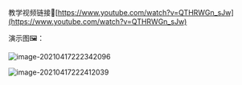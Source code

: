 教学视频链接🔗[https://www.youtube.com/watch?v=QTHRWGn_sJw](https://www.youtube.com/watch?v=QTHRWGn_sJw)

演示图🖼：

![image-20210417222342096](https://gitee.com/shianiiiu/picgo_bed/raw/master/img/20210417222349.png)

![image-20210417222412039](https://gitee.com/shianiiiu/picgo_bed/raw/master/img/20210417222412.png)